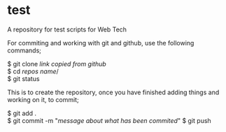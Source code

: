 # test
A repository for test scripts for Web Tech


For commiting and working with git and github, use the following commands;

$ git clone *link copied from github*   
$ cd *repos name*/                         
$ git status                                

This is to create the repository, once you have finished adding things and working on it, to commit;

$ git add .                                 
$ git commit -m "*message about what has been commited*"
$ git push

